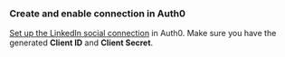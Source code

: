 ### Create and enable connection in Auth0

[Set up the LinkedIn social connection](https://auth0.com/docs/dashboard/guides/connections/set-up-connections-social) in Auth0. Make sure you have the generated **Client ID** and **Client Secret**.
